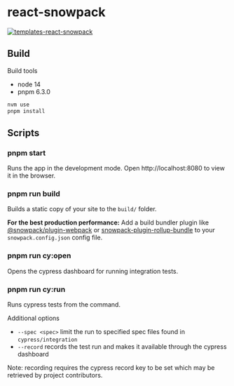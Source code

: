 # react-snowpack

[![templates-react-snowpack](https://img.shields.io/endpoint?url=https://dashboard.cypress.io/badge/simple/ijbv8d&style=flat&logo=cypress)](https://dashboard.cypress.io/projects/ijbv8d/runs)

## Build

Build tools
- node 14
- pnpm 6.3.0

```bash
nvm use
pnpm install
```

## Scripts

### pnpm start

Runs the app in the development mode.
Open http://localhost:8080 to view it in the browser.

### pnpm run build

Builds a static copy of your site to the `build/` folder.

**For the best production performance:** Add a build bundler plugin like [@snowpack/plugin-webpack](https://github.com/snowpackjs/snowpack/tree/main/plugins/plugin-webpack) or [snowpack-plugin-rollup-bundle](https://github.com/ParamagicDev/snowpack-plugin-rollup-bundle) to your `snowpack.config.json` config file.

### pnpm run cy:open

Opens the cypress dashboard for running integration tests.

### pnpm run cy:run

Runs cypress tests from the command.

Additional options
- `--spec <spec>` limit the run to specified spec files found in `cypress/integration`
- `--record` records the test run and makes it available through the cypress dashboard

Note: recording requires the cypress record key to be set which may be retrieved by project contributors.
